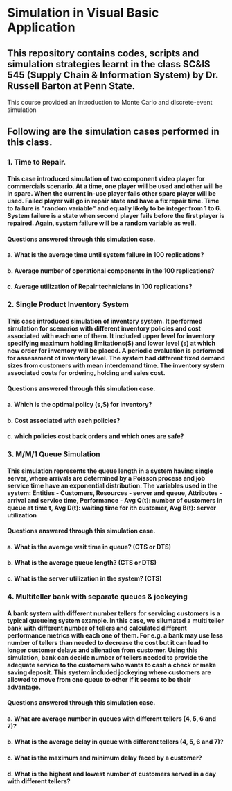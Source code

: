 # Simulation in Visual Basic Application

## This repository contains codes, scripts and simulation strategies learnt in the class SC&IS 545 (Supply Chain & Information System) by Dr. Russell Barton at Penn State.
This course provided an introduction to Monte Carlo and discrete-event simulation

## Following are the simulation cases performed in this class.

### 1. Time to Repair. 
#### This case introduced simulation of two component video player for commercials scenario. At a time, one player will be used and other will be in spare. When the current in-use player fails other spare player will be used. Failed player will go in repair state and have a fix repair time. Time to failure is "random variable" and equally likely to be integer from 1 to 6. System failure is a state when second player fails before the first player is repaired. Again, system failure will be a random variable as well.

#### Questions answered through this simulation case.
#### a. What is the average time until system failure in 100 replications?
#### b. Average number of operational components in the 100 replications?
#### c. Average utilization of Repair technicians in 100 replications?

### 2. Single Product Inventory System
#### This case introduced simulation of inventory system. It performed simulation for scenarios with different inventory policies and cost associated with each one of them. It included upper level for inventory specifying maximum holding limitations(S) and lower level (s) at which new order for inventory will be placed. A periodic evaluation is performed for assessment of inventory level. The system had different fixed demand sizes from customers with mean interdemand time. The inventory system associated costs for ordering, holding and sales cost.

#### Questions answered through this simulation case.
#### a. Which is the optimal policy (s,S) for inventory?
#### b. Cost associated with each policies?
#### c. which policies cost back orders and which ones are safe? 

### 3. M/M/1 Queue Simulation
#### This simulation represents the queue length in a system having single server, where arrivals are determined by a Poisson process and job service time have an exponential distribution. The variables used in the system: Entities - Customers, Resources - server and queue,  Attributes - arrival and service time, Performance - Avg Q(t): number of customers in queue at time t, Avg D(t): waiting time for ith customer, Avg B(t): server utilization

#### Questions answered through this simulation case.
#### a. What is the average wait time in queue? (CTS or DTS)
#### b. What is the average queue length? (CTS or DTS)
#### c. What is the server utilization in the system? (CTS)

### 4. Multiteller bank with separate queues & jockeying
#### A bank system with different number tellers for servicing customers is a typical queueing system example. In this case, we silumated a multi teller bank with different number of tellers and calculated different performance metrics with each one of them. For e.g. a bank may use less number of tellers than needed to decrease the cost but it can lead to longer customer delays and alienation from customer. Using this simulation, bank can decide number of tellers needed to provide the adequate service to the customers who wants to cash a check or make saving deposit. This system included jockeying where customers are allowed to move from one queue to other if it seems to be their advantage.

#### Questions answered through this simulation case.
#### a. What are average number in queues with different tellers (4, 5, 6 and 7)?
#### b. What is the average delay in queue with different tellers (4, 5, 6 and 7)?
#### c. What is the maximum and minimum delay faced by a customer?
#### d. What is the highest and lowest number of customers served in a day with different tellers?



